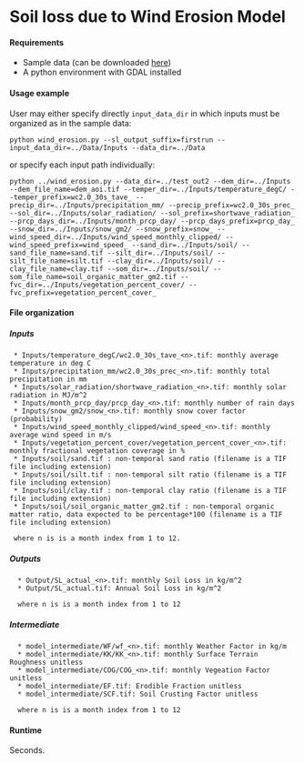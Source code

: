 # Soil loss due to Wind Erosion Model

#### Requirements

* Sample data (can be downloaded [here](https://drive.google.com/file/d/1YQNOEnWyTdu1Po_D2klCpXNbAR3hdDgd/view?usp=sharing))
* A python environment with GDAL installed

#### Usage example
User may either specify directly `input_data_dir` in which inputs must be organized as in the sample data:

```python wind_erosion.py --sl_output_suffix=firstrun --input_data_dir=../Data/Inputs --data_dir=../Data```

or specify each input path individually:

```python ../wind_erosion.py --data_dir=../test_out2 --dem_dir=../Inputs --dem_file_name=dem_aoi.tif --temper_dir=../Inputs/temperature_degC/ --temper_prefix=wc2.0_30s_tave_ --precip_dir=../Inputs/precipitation_mm/ --precip_prefix=wc2.0_30s_prec_ --sol_dir=../Inputs/solar_radiation/ --sol_prefix=shortwave_radiation_ --prcp_days_dir=../Inputs/month_prcp_day/ --prcp_days_prefix=prcp_day_ --snow_dir=../Inputs/snow_gm2/ --snow_prefix=snow_ --wind_speed_dir=../Inputs/wind_speed_monthly_clipped/ --wind_speed_prefix=wind_speed_ --sand_dir=../Inputs/soil/ --sand_file_name=sand.tif --silt_dir=../Inputs/soil/ --silt_file_name=silt.tif --clay_dir=../Inputs/soil/ --clay_file_name=clay.tif --som_dir=../Inputs/soil/ --som_file_name=soil_organic_matter_gm2.tif --fvc_dir=../Inputs/vegetation_percent_cover/ --fvc_prefix=vegetation_percent_cover_```


#### File organization 
##### Inputs


	 * Inputs/temperature_degC/wc2.0_30s_tave_<n>.tif: monthly average temperature in deg C 
	 * Inputs/precipitation_mm/wc2.0_30s_prec_<n>.tif: monthly total precipitation in mm 
	 * Inputs/solar_radiation/shortwave_radiation_<n>.tif: monthly solar radiation in MJ/m^2 
	 * Inputs/month_prcp_day/prcp_day_<n>.tif: monthly number of rain days  
	 * Inputs/snow_gm2/snow_<n>.tif: monthly snow cover factor (probability) 
	 * Inputs/wind_speed_monthly_clipped/wind_speed_<n>.tif: monthly average wind speed in m/s 
	 * Inputs/vegetation_percent_cover/vegetation_percent_cover_<n>.tif: monthly fractional vegetation coverage in % 
	 * Inputs/soil/sand.tif : non-temporal sand ratio (filename is a TIF file including extension) 
	 * Inputs/soil/silt.tif : non-temporal silt ratio (filename is a TIF file including extension) 
	 * Inputs/soil/clay.tif : non-temporal clay ratio (filename is a TIF file including extension) 
	 * Inputs/soil/soil_organic_matter_gm2.tif : non-temporal organic matter ratio, data expected to be percentage*100 (filename is a TIF file including extension)
  
  	 where n is is a month index from 1 to 12. 
  
  ##### Outputs 
	  * Output/SL_actual_<n>.tif: monthly Soil Loss in kg/m^2
	  * Output/SL_actual.tif: Annual Soil Loss in kg/m^2

  	  where n is is a month index from 1 to 12
  
  ##### Intermediate
	  * model_intermediate/WF/wf_<n>.tif: monthly Weather Factor in kg/m
	  * model_intermediate/KK/KK_<n>.tif: monthly Surface Terrain Roughness unitless
	  * model_intermediate/COG/COG_<n>.tif: monthly Vegeation Factor unitless
	  * model_intermediate/EF.tif: Erodible Fraction unitless
	  * model_intermediate/SCF.tif: Soil Crusting Factor unitless

	  where n is is a month index from 1 to 12


#### Runtime
Seconds.
  

  
